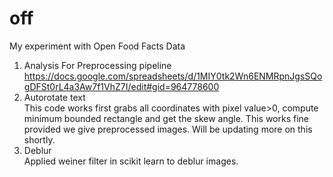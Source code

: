 # off
My experiment with Open Food Facts Data

1. Analysis For Preprocessing pipeline<br>
   https://docs.google.com/spreadsheets/d/1MIY0tk2Wn6ENMRpnJgsSQogDFSt0rL4a3Aw7f1VhZ7I/edit#gid=964778600
2. Autorotate text<br>
   This code works first grabs all coordinates with pixel value>0, compute minimum bounded rectangle and get the skew angle.
   This works fine provided we give preprocessed images. Will be updating more on this shortly.
3. Deblur<br>
   Applied weiner filter in scikit learn to deblur images.

   
